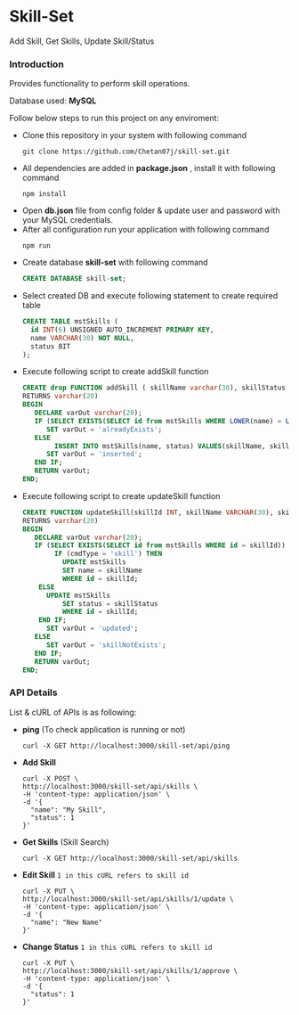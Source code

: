 # Skill-Set

Add Skill, Get Skills, Update Skill/Status

### Introduction
Provides functionality to perform skill operations.

Database used: **MySQL**

Follow below steps to run this project on any enviroment:
- Clone this repository in your system with following command
  ```shell
  git clone https://github.com/Chetan07j/skill-set.git
  ```
- All dependencies are added in **package.json** , install it with following command
  ```shell
  npm install
  ```
- Open **db.json** file from config folder & update user and password with your MySQL credentials.
- After all configuration run your application with following command
  ```shell
  npm run
  ```
- Create database **skill-set** with following command
  ```sql
  CREATE DATABASE skill-set;
  ```
- Select created DB and execute following statement to create required table
  ```sql
  CREATE TABLE mstSkills (
    id INT(6) UNSIGNED AUTO_INCREMENT PRIMARY KEY,
    name VARCHAR(30) NOT NULL,
    status BIT
  );
  ```
- Execute following script to create addSkill function
  ```sql
  CREATE drop FUNCTION addSkill ( skillName varchar(30), skillStatus BIT )
  RETURNS varchar(20)
  BEGIN
     DECLARE varOut varchar(20);
     IF (SELECT EXISTS(SELECT id from mstSkills WHERE LOWER(name) = LOWER(skillName))) THEN
        SET varOut = 'alreadyExists';
     ELSE
     	  INSERT INTO mstSkills(name, status) VALUES(skillName, skillStatus);
        SET varOut = 'inserted';
     END IF;
     RETURN varOut;
  END;
  ```
- Execute following script to create updateSkill function
  ```sql
  CREATE FUNCTION updateSkill(skillId INT, skillName VARCHAR(30), skillStatus TINYINT, cmdType VARCHAR(20))
  RETURNS varchar(20)
  BEGIN
     DECLARE varOut varchar(20);
     IF (SELECT EXISTS(SELECT id from mstSkills WHERE id = skillId)) THEN
     	  IF (cmdType = 'skill') THEN
     	  	UPDATE mstSkills
     	  	SET name = skillName
     	  	WHERE id = skillId;
  	  ELSE
  	  	UPDATE mstSkills
     	  	SET status = skillStatus
     	  	WHERE id = skillId;
  	  END IF;
        SET varOut = 'updated';
     ELSE
        SET varOut = 'skillNotExists';
     END IF;
     RETURN varOut;
  END;
  ```

### API Details
List & cURL of APIs is as following:

- **ping** (To check application is running or not)
  ```shell
  curl -X GET http://localhost:3000/skill-set/api/ping
  ```
- **Add Skill**
  ```shell
  curl -X POST \
  http://localhost:3000/skill-set/api/skills \
  -H 'content-type: application/json' \
  -d '{
  	"name": "My Skill",
  	"status": 1
  }'
  ```
- **Get Skills** (Skill Search)
  ```shell
  curl -X GET http://localhost:3000/skill-set/api/skills
  ```
- **Edit Skill** `1 in this cURL refers to skill id`
  ```shell
  curl -X PUT \
  http://localhost:3000/skill-set/api/skills/1/update \
  -H 'content-type: application/json' \
  -d '{
  	"name": "New Name"
  }'
  ```
- **Change Status** `1 in this cURL refers to skill id`
  ```shell
  curl -X PUT \
  http://localhost:3000/skill-set/api/skills/1/approve \
  -H 'content-type: application/json' \
  -d '{
  	"status": 1
  }'
  ```
